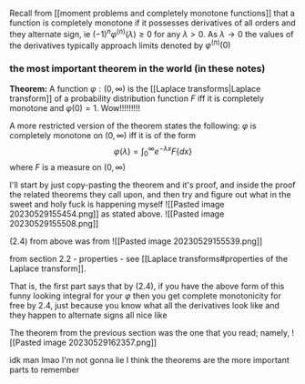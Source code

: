 Recall from [[moment problems and completely monotone functions]] that a function is completely monotone if it possesses derivatives of all orders and they alternate sign, ie $(-1)^n \varphi^{(n)}(\lambda) \geq 0$ for any $\lambda > 0$. As $\lambda \to 0$ the values of the derivatives typically approach limits denoted by $\varphi^{(n)}(0)$ 

### the most important theorem in the world (in these notes) 
**Theorem:** A function $\varphi : (0, \infty)$  is the [[Laplace transforms|Laplace transform]] of a probability distribution function $F$ iff it is completely monotone and $\varphi(0) = 1$. Wow!!!!!!!!! 

A more restricted version of the theorem states the following: 
$\varphi$ is completely monotone on $(0, \infty)$ iff it is of the form $$\varphi(\lambda) = \int_0^\infty e^{-\lambda x} F\{dx\}$$ where $F$ is a measure on $(0, \infty)$ 

I'll start by just copy-pasting the theorem and it's proof, and inside the proof the related theorems they call upon, and then try and figure out what in the sweet and holy fuck is happening myself 
![[Pasted image 20230529155454.png]]
as stated above. 
![[Pasted image 20230529155508.png]]

(2.4) from above was from  ![[Pasted image 20230529155539.png]]

from section 2.2 - properties - see [[Laplace transforms#properties of the Laplace transform]]. 

That is, the first part says that by (2.4), if you have the above form of this funny looking integral for your $\varphi$ then you get complete monotonicity for free by 2.4, just because you know what all the derivatives look like and they happen to alternate signs all nice like

The theorem from the previous section was the one that you read; namely, 
![[Pasted image 20230529162357.png]]

idk man lmao I'm not gonna lie I think the theorems are the more important parts to remember 


